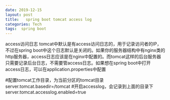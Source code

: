 ```yaml
---
date: 2019-12-15
layout: post
title:   spring boot tomcat access log
categories: Tech
tags:  spring boot
---
```

access访问日志
tomcat中默认是有access访问日志的，用于记录访问者的IP，不过在spring boot中这个日志默认是关闭的。如果你的服务器结构中有nginx类的http服务器，access日志应该是在nginx中配置的。而tomcat这样的后台服务器只需要记录后台日志，不需要管access日志。如果想在spring boot中打开access日志，可以在application.properties中配置


#配置tomcat工作目录，为当前分区的tomcat目录
server.tomcat.basedir=/tomcat
#开启accesslog，会记录到上面的目录下
server.tomcat.accesslog.enabled=true
